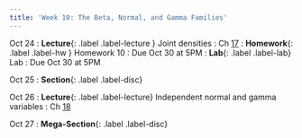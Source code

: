 ```yaml
---
title: 'Week 10: The Beta, Normal, and Gamma Families'
---
```


Oct 24
: **Lecture**{: .label .label-lecture } Joint densities
    : Ch [17](http://prob140.org/textbook/content/Chapter_17/00_Joint_Densities.html)
: **Homework**{: .label .label-hw } Homework 10
    : Due Oct 30 at 5PM
: **Lab**{: .label .label-lab} Lab
    : Due Oct 30 at 5PM

Oct 25
: **Section**{: .label .label-disc}

Oct 26
: **Lecture**{: .label .label-lecture} Independent normal and gamma variables
    : Ch [18](http://prob140.org/textbook/content/Chapter_18/00_The_Normal_and_Gamma_Families.html)

Oct 27
: **Mega-Section**{: .label .label-disc}